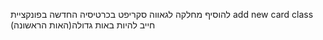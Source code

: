 להוסיף מחלקה לגאווה סקריפט 
בכרטיסיה החדשה בפונקציית add new card
class חייב להיות באות גדולה(האות הראשונה)